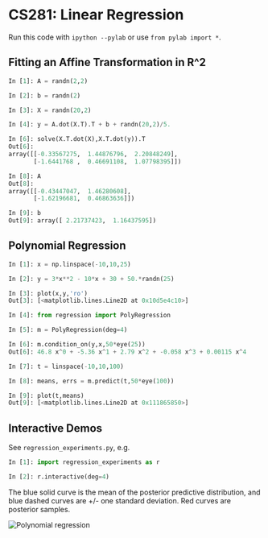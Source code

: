 # CS281: Linear Regression #

Run this code with `ipython --pylab` or use `from pylab import *`.

## Fitting an Affine Transformation in R^2 ##

```python
In [1]: A = randn(2,2)

In [2]: b = randn(2)

In [3]: X = randn(20,2)

In [4]: y = A.dot(X.T).T + b + randn(20,2)/5.

In [6]: solve(X.T.dot(X),X.T.dot(y)).T
Out[6]:
array([[-0.33567275,  1.44876796,  2.20848249],
       [-1.6441768 ,  0.46691108,  1.07798395]])

In [8]: A
Out[8]:
array([[-0.43447047,  1.46280608],
       [-1.62196681,  0.46863636]])

In [9]: b
Out[9]: array([ 2.21737423,  1.16437595])
```

## Polynomial Regression ##

```python
In [1]: x = np.linspace(-10,10,25)

In [2]: y = 3*x**2 - 10*x + 30 + 50.*randn(25)

In [3]: plot(x,y,'ro')
Out[3]: [<matplotlib.lines.Line2D at 0x10d5e4c10>]

In [4]: from regression import PolyRegression

In [5]: m = PolyRegression(deg=4)

In [6]: m.condition_on(y,x,50*eye(25))
Out[6]: 46.8 x^0 + -5.36 x^1 + 2.79 x^2 + -0.058 x^3 + 0.00115 x^4

In [7]: t = linspace(-10,10,100)

In [8]: means, errs = m.predict(t,50*eye(100))

In [9]: plot(t,means)
Out[9]: [<matplotlib.lines.Line2D at 0x111865850>]
```

## Interactive Demos ##

See `regression_experiments.py`, e.g.

```python
In [1]: import regression_experiments as r

In [2]: r.interactive(deg=4)
```

The blue solid curve is the mean of the posterior predictive distribution, and
blue dashed curves are +/- one standard deviation. Red curves are posterior
samples.

![Polynomial regression](http://www.mit.edu/~mattjj/github/cs281_linear_regression/figure_1.png)
